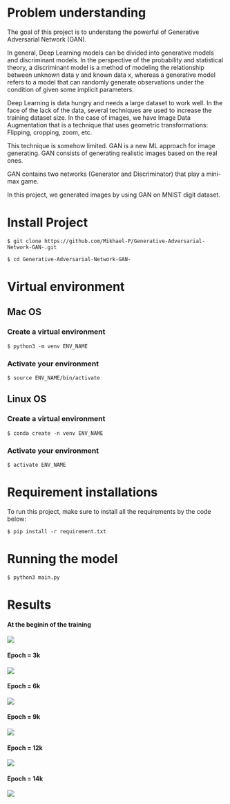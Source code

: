 
# Problem understanding

The goal of this project is to understang the powerful of Generative Adversarial Network (GAN).

In general, Deep Learning models can be divided into generative models and discriminant models. In the perspective of the probability and statistical theory, a discriminant model is a method of modeling the relationship between unknown data y and known data x, whereas a generative model refers to a model that can randomly generate observations under the condition of given some implicit parameters.

Deep Learning is data hungry and needs a large dataset to work well. In the face of the lack of the data, several techniques are used to increase the training dataset size. In the case of images, we have Image Data Augmentation that is a technique that uses geometric transformations: Flipping, cropping, zoom, etc.

This technique is somehow limited. GAN is a new ML approach for image generating. GAN consists of generating realistic images based on the real ones.

GAN contains two networks (Generator and Discriminator) that play a mini-max game.

In this project, we generated images by using GAN on MNIST digit dataset.

# Install Project
```
$ git clone https://github.com/Mikhael-P/Generative-Adversarial-Network-GAN-.git
```
```
$ cd Generative-Adversarial-Network-GAN-
```

# Virtual environment

## Mac OS

### Create a virtual environment

```
$ python3 -m venv ENV_NAME
```
### Activate your environment
```
$ source ENV_NAME/bin/activate
```

## Linux OS

### Create a virtual environment

```
$ conda create -n venv ENV_NAME
```
### Activate your environment
```
$ activate ENV_NAME
```

# Requirement installations

To run this project, make sure to install all the requirements by the code below:

```
$ pip install -r requirement.txt
```

# Running the model

```
$ python3 main.py
```

# Results

#### At the beginin of the training
<img src='save_images_6/mnist_0.png'>

#### Epoch = 3k
<img src='save_images_6/mnist_3000.png'>

#### Epoch = 6k
<img src='save_images_6/mnist_6000.png'>

#### Epoch = 9k
<img src='save_images_6/mnist_9000.png'>

#### Epoch = 12k
<img src='save_images_6/mnist_12000.png'>

#### Epoch = 14k
<img src='save_images_6/mnist_14000.png'>